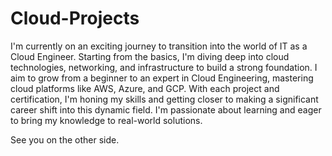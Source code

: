 # Cloud-Projects

I'm currently on an exciting journey to transition into the world of IT as a Cloud Engineer. Starting from the basics, I'm diving deep into cloud technologies, networking, and infrastructure to build a strong foundation. I aim to grow from a beginner to an expert in Cloud Engineering, mastering cloud platforms like AWS, Azure, and GCP. With each project and certification, I'm honing my skills and getting closer to making a significant career shift into this dynamic field. I'm passionate about learning and eager to bring my knowledge to real-world solutions.

See you on the other side.
